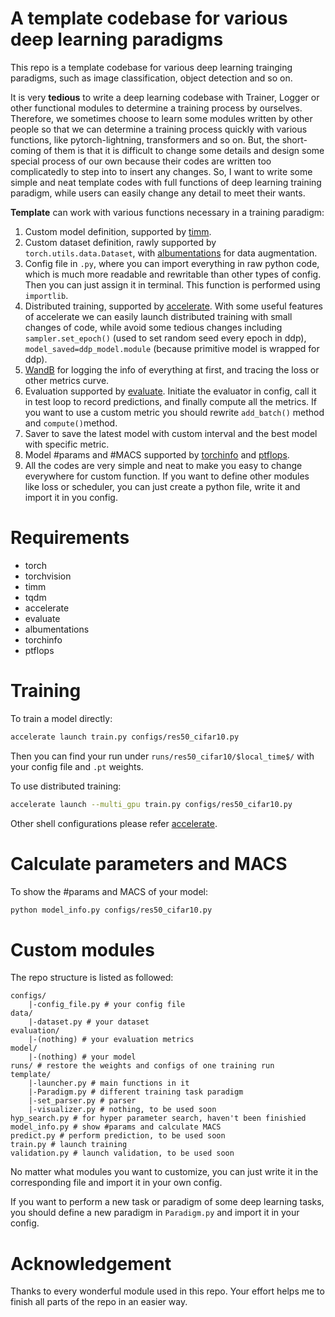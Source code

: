 # A template codebase for various deep learning paradigms

This repo is a template codebase for various deep learning trainging paradigms, such as image classification, object
detection and so on. 

It is very **tedious** to write a deep learning codebase with Trainer, Logger or other functional modules to determine a training process by ourselves. Therefore,  we sometimes choose to learn some modules written by other people so that we can determine a training process quickly with various functions, like pytorch-lightning, transformers and so on. But, the short-coming of them is that it is difficult to change some details and design some special process of our own because their codes are written too complicatedly to step into to insert any changes. So, I want to write some simple and neat template codes with full functions of deep learning training paradigm, while users can easily change any detail to meet their wants.

**Template** can work with various functions necessary in a training paradigm:

1. Custom model definition, supported by [timm](https://github.com/huggingface/pytorch-image-models).
2. Custom dataset definition, rawly supported by `torch.utils.data.Dataset`, with [albumentations](https://albumentations.ai/docs/) for data augmentation.
3. Config file in `.py`, where you can import everything in raw python code, which is much more readable and rewritable than other types of config. Then you can just assign it in terminal.  This function is performed using `importlib`.
4. Distributed training, supported by [accelerate](https://huggingface.co/docs/accelerate/index). With some useful features of accelerate we can easily launch distributed training with small changes of code, while avoid some tedious changes including `sampler.set_epoch()` (used to set random seed every epoch in ddp), `model_saved=ddp_model.module` (because primitive model is wrapped for ddp).
5. [WandB](https://wandb.ai/site) for logging the info of everything at first, and tracing the loss or other metrics curve.
6. Evaluation supported by [evaluate](https://huggingface.co/docs/evaluate/index). Initiate the evaluator in config, call it in test loop to record predictions, and finally compute all the metrics. If you want to use a custom metric you should rewrite `add_batch()` method and `compute()`method.
7. Saver to save the latest model with custom interval and the best model with specific metric.
8. Model #params and #MACS supported by [torchinfo](https://github.com/TylerYep/torchinfo) and [ptflops](https://github.com/LukasHedegaard/ptflops).
9. All the codes are very simple and neat to make you easy to change everywhere for custom function. If you want to define other modules like loss or scheduler, you can just create a python file, write it and import it in you config.

# Requirements

- torch
- torchvision
- timm
- tqdm
- accelerate
- evaluate
- albumentations
- torchinfo
- ptflops

# Training

To train a model directly:

```sh
accelerate launch train.py configs/res50_cifar10.py
```

Then you can find your run under `runs/res50_cifar10/$local_time$/` with your config file and `.pt` weights.

To use distributed training:

```sh
accelerate launch --multi_gpu train.py configs/res50_cifar10.py
```

Other shell configurations please refer [accelerate](https://huggingface.co/docs/accelerate/index).

# Calculate parameters and MACS

To show the #params and MACS of your model:

```sh
python model_info.py configs/res50_cifar10.py
```



# Custom modules

The repo structure is listed as followed:

```
configs/
	|-config_file.py # your config file
data/
	|-dataset.py # your dataset 
evaluation/
	|-(nothing) # your evaluation metrics
model/
	|-(nothing) # your model
runs/ # restore the weights and configs of one training run
template/
	|-launcher.py # main functions in it
	|-Paradigm.py # different training task paradigm
	|-set_parser.py # parser
	|-visualizer.py # nothing, to be used soon
hyp_search.py # for hyper parameter search, haven't been finishied
model_info.py # show #params and calculate MACS
predict.py # perform prediction, to be used soon
train.py # launch training
validation.py # launch validation, to be used soon
```

No matter what modules you want to customize, you can just write it in the corresponding file and import it in your own config.

If you want to perform a new task or paradigm of some deep learning tasks, you should define a new paradigm in `Paradigm.py` and import it in your config.

# Acknowledgement
Thanks to every wonderful module used in this repo. Your effort helps me to finish all parts of the repo in an easier way.